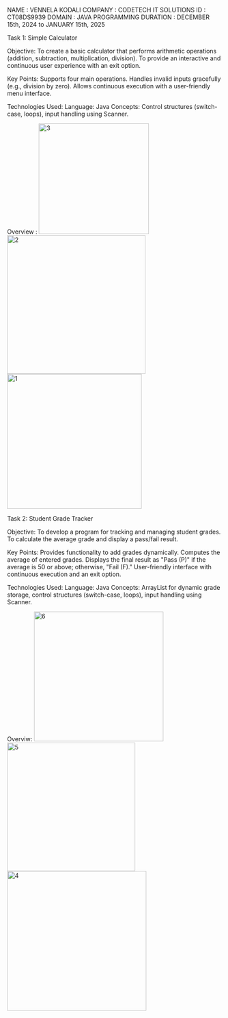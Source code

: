NAME : VENNELA KODALI
COMPANY : CODETECH IT SOLUTIONS
ID : CT08DS9939
DOMAIN : JAVA PROGRAMMING
DURATION : DECEMBER 15th, 2024 to JANUARY 15th, 2025

Task 1: Simple Calculator

Objective:
To create a basic calculator that performs arithmetic operations (addition, subtraction, multiplication, division).
To provide an interactive and continuous user experience with an exit option.

Key Points:
Supports four main operations.
Handles invalid inputs gracefully (e.g., division by zero).
Allows continuous execution with a user-friendly menu interface.

Technologies Used:
Language: Java
Concepts: Control structures (switch-case, loops), input handling using Scanner.

Overview :
<img width="258" alt="3" src="https://github.com/user-attachments/assets/4b6ea67a-ccfc-4e7b-a61d-2e568ecfedc1">
<img width="324" alt="2" src="https://github.com/user-attachments/assets/4cbfefd9-a5ac-406c-9bf6-1b45c80a4cc6">
<img width="315" alt="1" src="https://github.com/user-attachments/assets/33bfe1cf-a268-41b4-be20-4d3511cc8afd">

Task 2: Student Grade Tracker

Objective:
To develop a program for tracking and managing student grades.
To calculate the average grade and display a pass/fail result.

Key Points:
Provides functionality to add grades dynamically.
Computes the average of entered grades.
Displays the final result as "Pass (P)" if the average is 50 or above; otherwise, "Fail (F)."
User-friendly interface with continuous execution and an exit option.

Technologies Used:
Language: Java
Concepts: ArrayList for dynamic grade storage, control structures (switch-case, loops), input handling using Scanner.

Overviw:
<img width="303" alt="6" src="https://github.com/user-attachments/assets/43628f8e-5b0a-4dda-8faa-aa5f89e996ac">
<img width="300" alt="5" src="https://github.com/user-attachments/assets/05e38254-cc53-4ebf-9527-dbb42ca38cf9">
<img width="326" alt="4" src="https://github.com/user-attachments/assets/d39336d6-d242-4505-b118-0b632194ece7">











